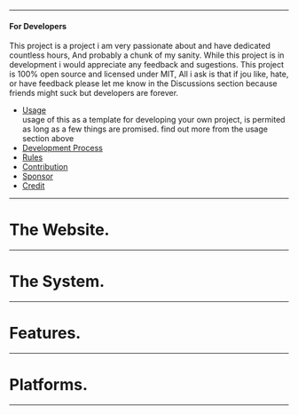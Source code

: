 -----------------------
#### For Developers
This project is a project i am very passionate about and have dedicated countless hours,
And probably a chunk of my sanity.
While this project is in development i would appreciate any feedback and sugestions.
This project is 100% open source and licensed under MIT,
All i ask is that if jou like, hate, or have feedback
please let me know in the Discussions section
because friends might suck but developers are forever.

* [Usage](https://github.com/DonovanSnow-Dev/Management-System/blob/main/documentation/Usage.md)      
 usage of this as a template for developing your own project,
 is permited as long as a few things are promised. find out more from the usage section above
* [Development Process](https://)
* [Rules](https://)  
* [Contribution](https://)                
* [Sponsor](https://)
* [Credit](https://)                  


---------------
# The Website.

---------------

# The System.

---------------

# Features.

---------------

# Platforms.

---------------

